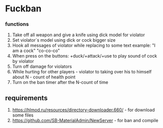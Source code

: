 # Fuckban

### functions

1) Take off all weapon and give a knife using dick model for violator 
2) Set violator`s model using dick or cock bigger size 
3) Hook all messages of violator while replacing to some text example: "I am a cock" "co-co-co" 
4) When press on the buttons: +duck/+attack/+use to play sound of cock by violator 
5) Turn off damage for violators 
6) While hurting for other players - violator to taking over his to himself about N - count of health point 
7) Turn on the ban timer after the N-count of time

## requirements 
1) https://hlmod.ru/resources/directory-downloader.660/ - for download some files
2) https://github.com/SB-MaterialAdmin/NewServer - for ban and compile

